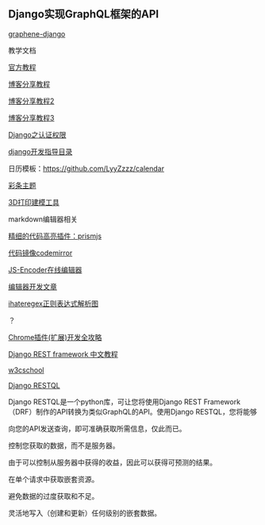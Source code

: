 
## Django实现GraphQL框架的API

[graphene-django](https://docs.graphene-python.org/projects/django/en/latest/)

教学文档

  [官方教程](https://docs.graphene-python.org/projects/django/en/latest/installation/)

  [博客分享教程](https://blog.csdn.net/ns2250225/article/details/79348914)

  [博客分享教程2](https://blog.csdn.net/weixin_33755847/article/details/92579950)

  [博客分享教程3](https://www.cnblogs.com/qinghuaL/p/13264465.html)

  [Django之认证权限](https://www.cnblogs.com/xuxingping/p/11129095.html)

  [django开发指导目录](https://www.cnblogs.com/xuxingping/p/11122399.html)


日历模板：https://github.com/LyyZzzz/calendar


[彩条主题](https://guillaumegouessan.com/)

[3D打印建模工具](http://www.mohou.com/zhishitang/272.html)




markdown编辑器相关

[精细的代码高亮插件：prismjs](https://prismjs.com/index.html)

[代码镜像codemirror](https://codemirror.net/)

[JS-Encoder在线编辑器](https://github.com/Longgererer/JS-Encoder/blob/master/READMECN.md)

[编辑器开发文章](https://zhuanlan.zhihu.com/p/138538672)

[ihateregex正则表达式解析图](https://ihateregex.io/)

？

[Chrome插件(扩展)开发全攻略](https://www.cnblogs.com/liuxianan/p/chrome-plugin-develop.html)



[Django REST framework 中文教程](https://www.w3cschool.cn/lxraw/lxraw-pdz435oa.html)

[w3cschool](https://www.w3cschool.cn/)


[Django RESTQL](https://django-restql.yezyilomo.com/)

Django RESTQL是一个python库，可让您将使用Django REST Framework（DRF）制作的API转换为类似GraphQL的API。使用Django RESTQL，您将能够

向您的API发送查询，即可准确获取所需信息，仅此而已。

控制您获取的数据，而不是服务器。

由于可以控制从服务器中获得的收益，因此可以获得可预测的结果。

在单个请求中获取嵌套资源。

避免数据的过度获取和不足。

灵活地写入（创建和更新）任何级别的嵌套数据。
